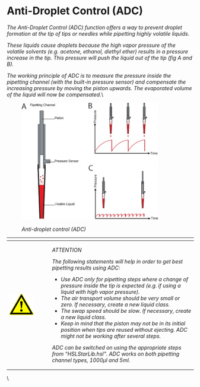# Anti-Droplet Control (ADC)‌

_The Anti-Droplet Control (ADC) function offers a way to prevent droplet formation at the tip of tips or needles while pipetting highly volatile liquids._

_These liquids cause droplets because the high vapor pressure of the volatile solvents (e.g. acetone, ethanol, diethyl ether) results in a pressure increase in the tip. This pressure will push the liquid out of the tip (fig A and B)._

_The working principle of ADC is to measure the pressure inside the pipetting channel (with the built-in pressure sensor) and compensate the increasing pressure by moving the piston upwards. The evaporated volume of the liquid will now be compensated._\


<figure><img src="../../../../.gitbook/manual-images/assets/Image_1372.jpg" alt=""><figcaption><p><em>Anti-droplet control (ADC)</em></p></figcaption></figure>



<table data-header-hidden><thead><tr><th width="101"></th><th></th></tr></thead><tbody><tr><td><img src="../../../../.gitbook/manual-images/assets/Image_1373.png" alt="image"></td><td><p><em>ATTENTION</em></p><p><em>The following statements will help in order to get best pipetting results using ADC:</em></p><ul><li><em>Use ADC only for pipetting steps where a change of pressure inside the tip is expected (e.g. if using a liquid with high vapor pressure).</em></li><li><em>The air transport volume should be very small or zero. If necessary, create a new liquid class.</em></li><li><em>The swap speed should be slow. If necessary, create a new liquid class.</em></li><li><em>Keep in mind that the piston may not be in its initial position when tips are reused without ejecting. ADC might not be working after several steps.</em></li></ul><p><em>ADC can be switched on using the appropriate steps from “HSLStarLib.hsl”. ADC works on both pipetting channel types, 1000μl and 5ml.</em></p></td></tr></tbody></table>

\
